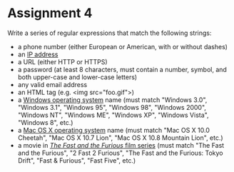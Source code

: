# Assignment 4

Write a series of regular expressions that match the following strings:

* a phone number (either European or American, with or without dashes)
* an [IP address][ip]
* a URL (either HTTP or HTTPS)
* a password (at least 8 characters, must contain a number, symbol, and both
  upper-case and lower-case letters)
* any valid email address
* an HTML tag (e.g. &lt;img src="foo.gif"&gt;)
* a [Windows operating system][win] name (must match "Windows 3.0", "Windows
  3.1", "Windows 95", "Windows 98", "Windows 2000", "Windows NT", "Windows ME",
  "Windows XP", "Windows Vista", "Windows 8", etc.)
* a [Mac OS X operating system][osx] name (must match "Mac OS X 10.0 Cheetah",
  "Mac OS X 10.7 Lion", "Mac OS X 10.8 Mountain Lion", etc.)
* a movie in [*The Fast and the Furious* film series][ff] (must match "The Fast
  and the Furious", "2 Fast 2 Furious", "The Fast and the Furious: Tokyo
  Drift", "Fast & Furious", "Fast Five", etc.)

[ip]: http://en.wikipedia.org/wiki/IP_address
[win]: http://en.wikipedia.org/wiki/Microsoft_Windows
[osx]: https://en.wikipedia.org/wiki/OS_X
[ff]: http://en.wikipedia.org/wiki/The_Fast_and_the_Furious_(film_series)
